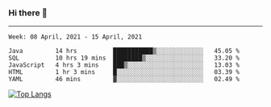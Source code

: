 ### Hi there 👋
---
<!--START_SECTION:waka-->
```text
Week: 08 April, 2021 - 15 April, 2021

Java         14 hrs          ███████████▒░░░░░░░░░░░░░   45.05 % 
SQL          10 hrs 19 mins  ████████▒░░░░░░░░░░░░░░░░   33.20 % 
JavaScript   4 hrs 3 mins    ███▒░░░░░░░░░░░░░░░░░░░░░   13.03 % 
HTML         1 hr 3 mins     █░░░░░░░░░░░░░░░░░░░░░░░░   03.39 % 
YAML         46 mins         ▓░░░░░░░░░░░░░░░░░░░░░░░░   02.49 % 
```
<!--END_SECTION:waka-->

[![Top Langs](https://github-readme-stats.vercel.app/api/top-langs/?username=HyunAh-iia&layout=compact)](https://github.com/anuraghazra/github-readme-stats)
<!--
**HyunAh-iia/HyunAh-iia** is a ✨ _special_ ✨ repository because its `README.md` (this file) appears on your GitHub profile.

Here are some ideas to get you started:

- 🔭 I’m currently working on ...
- 🌱 I’m currently learning ...
- 👯 I’m looking to collaborate on ...
- 🤔 I’m looking for help with ...
- 💬 Ask me about ...
- 📫 How to reach me: ...
- 😄 Pronouns: ...
- ⚡ Fun fact: ...
-->

